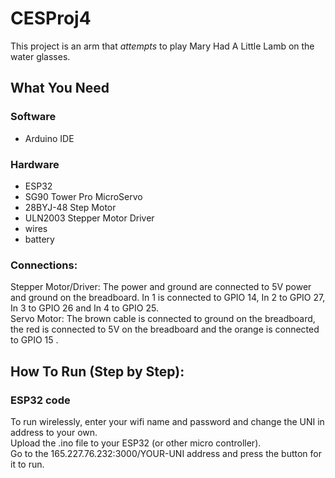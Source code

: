 # CESProj4

This project is an arm that *attempts* to play Mary Had A Little Lamb on the water glasses.

## What You Need 
### Software
- Arduino IDE<br />

### Hardware
- ESP32
- SG90 Tower Pro MicroServo
- 28BYJ-48 Step Motor
- ULN2003 Stepper Motor Driver
- wires
- battery

### Connections:
Stepper Motor/Driver: The power and ground are connected to 5V power and ground on the breadboard. In 1 is connected to GPIO 14, In 2 to GPIO 27, In 3 to GPIO 26 and In 4 to GPIO 25. <br/>
Servo Motor: The brown cable is connected to ground on the breadboard, the red is connected to 5V on the breadboard and the orange is connected to GPIO 15 .<br/>

## How To Run (Step by Step):
### ESP32 code<br />
To run wirelessly, enter your wifi name and password and change the UNI in address to your own.<br/>
Upload the .ino file to your ESP32 (or other micro controller).<br/>
Go to the 165.227.76.232:3000/YOUR-UNI address and press the button for it to run.
